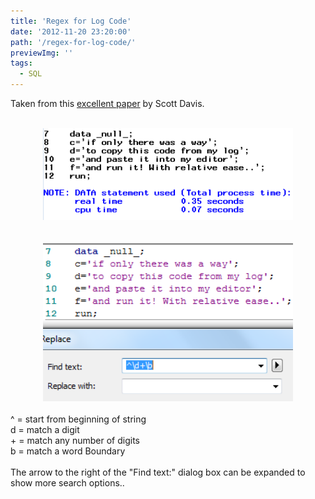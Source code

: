 ```yaml
---
title: 'Regex for Log Code'
date: '2012-11-20 23:20:00'
path: '/regex-for-log-code/'
previewImg: ''
tags:
  - SQL
---
```


Taken from this <a href="http://support.sas.com/resources/papers/proceedings12/219-2012.pdf">excellent paper</a> by Scott Davis.<br /><br /><div style="clear: both; text-align: center;"><a href="../images/a1.PNG" style="margin-left: 1em; margin-right: 1em;"><img border="0" height="147" src="../images/a1_2.PNG" width="400" /></a></div><br /><br /><div style="clear: both; text-align: center;"><a href="../images/a1_1.PNG" style="margin-left: 1em; margin-right: 1em;"><img border="0" height="253" src="../images/a1_3.PNG" width="400" /></a></div><br />^ = start from beginning of string<br />d = match a digit<br />+ = match any number of digits<br />b = match a word Boundary<br /><br />The arrow to the right of the "Find text:" dialog box can be expanded to show more search options..<br /><br />
